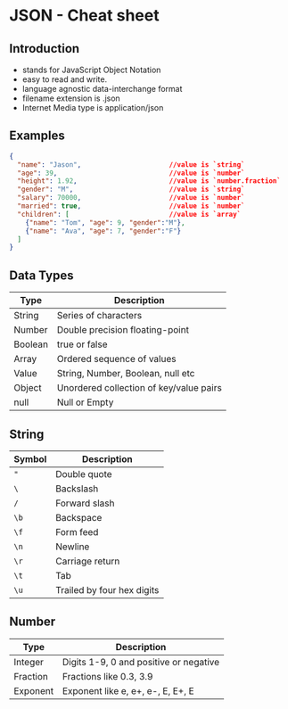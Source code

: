 # JSON - Cheat sheet

## Introduction

- stands for JavaScript Object Notation
- easy to read and write.
- language agnostic data-interchange format
- filename extension is .json
- Internet Media type is application/json

## Examples

```JSON
{
  "name": "Jason",                      //value is `string`
  "age": 39,                            //value is `number`
  "height": 1.92,                       //value is `number.fraction`
  "gender": "M",                        //value is `string`
  "salary": 70000,                      //value is `number`
  "married": true,                      //value is `number`
  "children": [                         //value is `array`
    {"name": "Tom", "age": 9, "gender":"M"},
    {"name": "Ava", "age": 7, "gender":"F"}
  ]
}
```

## Data Types

| Type    | Description                             |
| ------- | --------------------------------------- |
| String  | Series of characters                    |
| Number  | Double precision floating-point         |
| Boolean | true or false                           |
| Array   | Ordered sequence of values              |
| Value   | String, Number, Boolean, null etc       |
| Object  | Unordered collection of key/value pairs |
| null    | Null or Empty                           |

## String

| Symbol | Description                |
| ------ | -------------------------- |
| `"`    | Double quote               |
| `\`    | Backslash                  |
| `/`    | Forward slash              |
| `\b`   | Backspace                  |
| `\f`   | Form feed                  |
| `\n`   | Newline                    |
| `\r`   | Carriage return            |
| `\t`   | Tab                        |
| `\u`   | Trailed by four hex digits |

## Number

| Type     | Description                            |
| -------- | -------------------------------------- |
| Integer  | Digits 1-9, 0 and positive or negative |
| Fraction | Fractions like 0.3, 3.9                |
| Exponent | Exponent like e, e+, e-, E, E+, E      |
